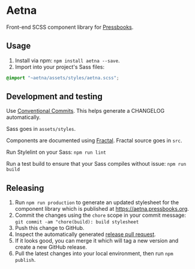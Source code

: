 # Aetna

Front-end SCSS component library for [Pressbooks][1].

[1]: https://pressbooks.org

## Usage

1. Install via npm: `npm install aetna --save`.
2. Import into your project's Sass files:

```scss
@import "~aetna/assets/styles/aetna.scss";
```

## Development and testing

Use [Conventional Commits](https://www.conventionalcommits.org/en/v1.0.0/). This helps generate a CHANGELOG automatically.

Sass goes in `assets/styles`.

Components are documented using [Fractal](https://fractal.build). Fractal source goes in `src`.

Run Stylelint on your Sass: `npm run lint`

Run a test build to ensure that your Sass compiles without issue: `npm run build`

## Releasing

1. Run `npm run production` to generate an updated stylesheet for the component library which is published at <https://aetna.pressbooks.org>.
2. Commit the changes using the `chore` scope in your commit message:
   `git commit -am "chore(build): build stylesheet`
3. Push this change to GitHub.
4. Inspect the automatically generated [release pull request](https://github.com/google-github-actions/release-please-action).
5. If it looks good, you can merge it which will tag a new version and create a new GitHub release.
6. Pull the latest changes into your local environment, then run `npm publish`.

